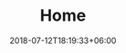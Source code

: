 ---
title: Home
bg_image: images/background/page-title.jpg
date: 2018-07-12T18:19:33+06:00
description: This is meta description

banner:
  image: /images/background/promo-video.jpg
  title: We are always committed
  url: https://www.youtube.com/watch?v=jrkvirglgaQ
  url_title: Image Video

features:
  title: Our Features
  subtitle: Our Features
  preamble: Lorem ipsum dolor sit amet consectetur adipisicing elit. Debitis, ea
    quo delectus magni modi molestias repudiandae ratione consectetur, placeat
    doloribus iste, fugiat tempora maxime. Dicta officia ad fugiat quaerat aut?
  image: /images/features.png

mission:
  title: Our Mission
  subtitle: Our Mission
  preamble: Lorem ipsum dolor sit amet consectetur adipisicing elit. Debitis, ea
    quo delectus magni modi molestias repudiandae ratione consectetur, placeat
    doloribus iste, fugiat tempora maxime. Dicta officia ad fugiat quaerat aut?
  module_titles:
    - module_title: Module 1
    - module_title: Module 2
    - module_title: Module 3
    - module_title: Module 4
    - module_title: Module 5
    - module_title: Module 6
  module_descriptions:
    - module_description: Lorem ipsum dolor sit amet consectetur adipisicing elit.
        Debitis, ea quo delectus magni modi molestias repudiandae ratione
        consectetur, placeat doloribus iste, fugiat tempora maxime. Dicta
        officia ad fugiat quaerat aut?
    - module_description: Lorem ipsum dolor sit amet consectetur adipisicing elit.
        Debitis, ea quo delectus magni modi molestias repudiandae ratione
        consectetur, placeat doloribus iste, fugiat tempora maxime. Dicta
        officia ad fugiat quaerat aut?
    - module_description: Lorem ipsum dolor sit amet consectetur adipisicing elit.
        Debitis, ea quo delectus magni modi molestias repudiandae ratione
        consectetur, placeat doloribus iste, fugiat tempora maxime. Dicta
        officia ad fugiat quaerat aut?
    - module_description: Lorem ipsum dolor sit amet consectetur adipisicing elit.
        Debitis, ea quo delectus magni modi molestias repudiandae ratione
        consectetur, placeat doloribus iste, fugiat tempora maxime. Dicta
        officia ad fugiat quaerat aut?
    - module_description: Lorem ipsum dolor sit amet consectetur adipisicing elit.
        Debitis, ea quo delectus magni modi molestias repudiandae ratione
        consectetur, placeat doloribus iste, fugiat tempora maxime. Dicta
        officia ad fugiat quaerat aut?
    - module_description: Lorem ipsum dolor sit amet consectetur adipisicing elit.
        Debitis, ea quo delectus magni modi molestias repudiandae ratione
        consectetur, placeat doloribus iste, fugiat tempora maxime. Dicta
        officia ad fugiat quaerat aut?

success_stories:
  title: Success Stories
  subtitle: Success Stories
  images:
    - image: /images/chart.png
    - image: /images/enoso_logo_final.svg
  logos: null

benefits:
  title: Your Benefits
  subtitle: Your Benefits
  images:
    - image: /images/lock.png
    - image: /images/certified.png
    - image: /images/calender.png
  titles:
    - title: Verschlüsselt
    - title: ISO zertifizierte Server
    - title: Tägliche Datensicherung
  descriptions:
    - text: Lorem ipsum dolor sit amet consectetur adipisicing elit. Debitis, ea quo
        delectus magni modi molestias repudiandae ratione consectetur, placeat
        doloribus iste, fugiat tempora maxime. Dicta officia ad fugiat quaerat
        aut?
    - text: Lorem ipsum dolor sit amet consectetur adipisicing elit. Debitis, ea quo
        delectus magni modi molestias repudiandae ratione consectetur, placeat
        doloribus iste, fugiat tempora maxime. Dicta officia ad fugiat quaerat
        aut?
    - text: Lorem ipsum dolor sit amet consectetur adipisicing elit. Debitis, ea quo
        delectus magni modi molestias repudiandae ratione consectetur, placeat
        doloribus iste, fugiat tempora maxime. Dicta officia ad fugiat quaerat
        aut?

project:
  title:
  subtitle:
  preamble:
  image:
---